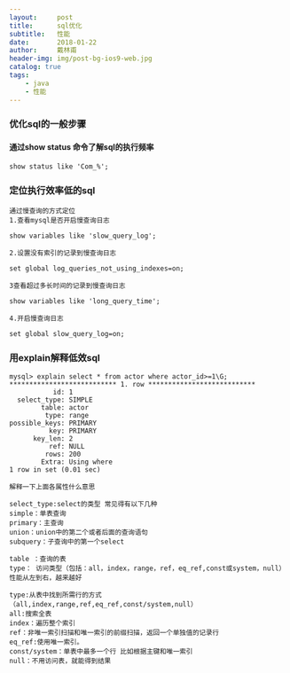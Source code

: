 ```yaml
---
layout:     post
title:      sql优化
subtitle:   性能
date:       2018-01-22
author:     戴林甫
header-img: img/post-bg-ios9-web.jpg
catalog: true
tags:
    - java
    - 性能
---
```


### 优化sql的一般步骤

#### 通过show status 命令了解sql的执行频率

    show status like 'Com_%';

### 定位执行效率低的sql
    
    通过慢查询的方式定位
    1.查看mysql是否开启慢查询日志
    
    show variables like 'slow_query_log';
    
    2.设置没有索引的记录到慢查询日志
    
    set global log_queries_not_using_indexes=on;
    
    3查看超过多长时间的记录到慢查询日志
    
    show variables like 'long_query_time';
    
    4.开启慢查询日志
    
    set global slow_query_log=on;
    
### 用explain解释低效sql
    mysql> explain select * from actor where actor_id>=1\G;
    *************************** 1. row ***************************
               id: 1
      select_type: SIMPLE
            table: actor
             type: range
    possible_keys: PRIMARY
              key: PRIMARY
          key_len: 2
              ref: NULL
             rows: 200
            Extra: Using where
    1 row in set (0.01 sec)
    
    解释一下上面各属性什么意思
    
    select_type:select的类型 常见得有以下几种
    simple：单表查询
    primary：主查询
    union：union中的第二个或者后面的查询语句
    subquery：子查询中的第一个select
    
    table ：查询的表
    type： 访问类型（包括：all，index，range，ref，eq_ref,const或system，null）
    性能从左到右，越来越好
    
    type:从表中找到所需行的方式（all,index,range,ref,eq_ref,const/system,null）
    all:搜索全表
    index：遍历整个索引
    ref：非唯一索引扫描和唯一索引的前缀扫描，返回一个单独值的记录行
    eq_ref:使用唯一索引。
    const/system：单表中最多一个行 比如根据主键和唯一索引
    null：不用访问表，就能得到结果